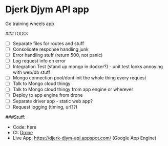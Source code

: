# Djerk Djym API app

Go training wheels app

###TODO:
 - [ ] Separate files for routes and stuff
 - [ ] Consolidate response handling junk
 - [ ] Error handling stuff (return 500, not panic)
 - [ ] Log request info on error
 - [ ] Integration Test (stand up mongo in docker?) - unit test looks annoying with web/db stuff
 - [ ] Mongo connection pool/dont init the whole thing every request
 - [ ] Talk to Mongo cloud thingy
 - [ ] Talk to Mongo cloud thingy from app engine or wherever
 - [ ] Deploy to app engine from drone
 - [ ] Separate driver app - static web app?
 - [ ] Request logging (timing, url??)
 
###Stuff:
* Code: here
* CI:  [Drone](https://cloud.drone.io/dan-kirberger/djerk-djym-api)
* Live App: https://djerk-djym-api.appspot.com/ (Google App Engine)